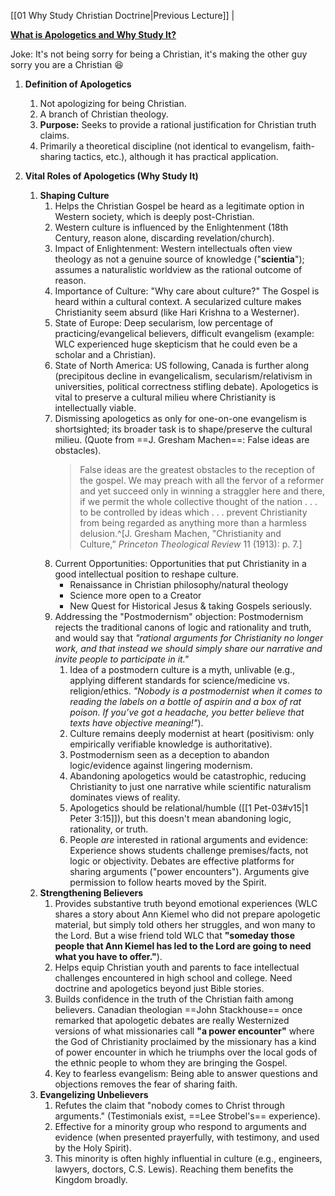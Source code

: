 ﻿[[01 Why Study Christian Doctrine|Previous Lecture]] |

**[What is Apologetics and Why Study It?](https://www.reasonablefaith.org/podcasts/defenders-podcast-series-3/s3-foundations-of-christian-doctrine/foundations-of-christian-doctrine-part-2)**

Joke: It's not being sorry for being a Christian, it's making the other guy sorry you are a Christian 😆

1. **Definition of Apologetics**
    1. Not apologizing for being Christian.
    2. A branch of Christian theology.
    3. **Purpose:** Seeks to provide a rational justification for Christian truth claims.
    4. Primarily a theoretical discipline (not identical to evangelism, faith-sharing tactics, etc.), although it has practical application.

2. **Vital Roles of Apologetics (Why Study It)**
    1. **Shaping Culture**
        1. Helps the Christian Gospel be heard as a legitimate option in Western society, which is deeply post-Christian.
        2. Western culture is influenced by the Enlightenment (18th Century, reason alone, discarding revelation/church).
        3. Impact of Enlightenment: Western intellectuals often view theology as not a genuine source of knowledge ("**scientia**"); assumes a naturalistic worldview as the rational outcome of reason.
        4. Importance of Culture: "Why care about culture?" The Gospel is heard within a cultural context. A secularized culture makes Christianity seem absurd (like Hari Krishna to a Westerner).
        5. State of Europe: Deep secularism, low percentage of practicing/evangelical believers, difficult evangelism (example: WLC experienced huge skepticism that he could even be a scholar and a Christian).
        6. State of North America: US following, Canada is further along (precipitous decline in evangelicalism, secularism/relativism in universities, political correctness stifling debate). Apologetics is vital to preserve a cultural milieu where Christianity is intellectually viable.
        7. Dismissing apologetics as only for one-on-one evangelism is shortsighted; its broader task is to shape/preserve the cultural milieu. (Quote from ==J. Gresham Machen==: False ideas are obstacles).
           > False ideas are the greatest obstacles to the reception of the gospel. We may preach with all the fervor of a reformer and yet succeed only in winning a straggler here and there, if we permit the whole collective thought of the nation . . . to be controlled by ideas which . . . prevent Christianity from being regarded as anything more than a harmless delusion.^[J. Gresham Machen, "Christianity and Culture,” _Princeton Theological Review_ 11 (1913): p. 7.]
        8. Current Opportunities: Opportunities that put Christianity in a good intellectual position to reshape culture.
	        - Renaissance in Christian philosophy/natural theology
	        - Science more open to a Creator
	        - New Quest for Historical Jesus & taking Gospels seriously.
        9. Addressing the "Postmodernism" objection: Postmodernism rejects the traditional canons of logic and rationality and truth, and would say that *"rational arguments for Christianity no longer work, and that instead we should simply share our narrative and invite people to participate in it."*
            1. Idea of a postmodern culture is a myth, unlivable (e.g., applying different standards for science/medicine vs. religion/ethics. *"Nobody is a postmodernist when it comes to reading the labels on a bottle of aspirin and a box of rat poison. If you’ve got a headache, you better believe that texts have objective meaning!"*).
            2. Culture remains deeply modernist at heart (positivism: only empirically verifiable knowledge is authoritative).
            3. Postmodernism seen as a deception to abandon logic/evidence against lingering modernism.
            4. Abandoning apologetics would be catastrophic, reducing Christianity to just one narrative while scientific naturalism dominates views of reality.
            5. Apologetics should be relational/humble ([[1 Pet-03#v15|1 Peter 3:15]]), but this doesn't mean abandoning logic, rationality, or truth.
            6. People *are* interested in rational arguments and evidence: Experience shows students challenge premises/facts, not logic or objectivity. Debates are effective platforms for sharing arguments ("power encounters"). Arguments give permission to follow hearts moved by the Spirit.
    2. **Strengthening Believers**
        1. Provides substantive truth beyond emotional experiences (WLC shares a story about Ann Kiemel who did not prepare apologetic material, but simply told others her struggles, and won many to the Lord. But a wise friend told WLC that **"someday those people that Ann Kiemel has led to the Lord are going to need what you have to offer."**).
        2. Helps equip Christian youth and parents to face intellectual challenges encountered in high school and college. Need doctrine and apologetics beyond just Bible stories.
        3. Builds confidence in the truth of the Christian faith among believers. Canadian theologian ==John Stackhouse== once remarked that apologetic debates are really Westernized versions of what missionaries call **"a power encounter"** where the God of Christianity proclaimed by the missionary has a kind of power encounter in which he triumphs over the local gods of the ethnic people to whom they are bringing the Gospel.
        4. Key to fearless evangelism: Being able to answer questions and objections removes the fear of sharing faith.
    3. **Evangelizing Unbelievers**
        1. Refutes the claim that "nobody comes to Christ through arguments." (Testimonials exist, ==Lee Strobel's== experience).
        2. Effective for a minority group who respond to arguments and evidence (when presented prayerfully, with testimony, and used by the Holy Spirit).
        3. This minority is often highly influential in culture (e.g., engineers, lawyers, doctors, C.S. Lewis). Reaching them benefits the Kingdom broadly.

[^1]: J. Gresham Machen, "Christianity and Culture,” _Princeton Theological Review_ 11 (1913): p. 7.
